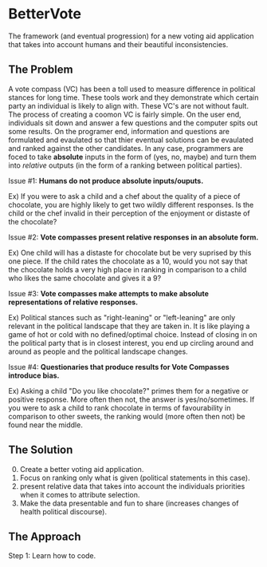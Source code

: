 # BetterVote
The framework (and eventual progression) for a new voting aid application that takes into account humans and their beautiful inconsistencies. 

## **The Problem**

A vote compass (VC) has been a toll used to measure difference in political stances for long time. These tools work and they demonstrate which certain party an individual is likely to align with. These VC's are not without fault. The process of creating a coomon VC is fairly simple. On the user end, individuals sit down and answer a few questions and the computer spits out some results. On the programer end, information and questions are formulated and evaulated so that thier eventual solutions can be evaulated and ranked against the other candidates. In any case, programmers are foced to take **absolute** inputs in the form of (yes, no, maybe) and turn them into _relative_ outputs (in the form of a ranking between political parties).

Issue #1: **Humans do not produce absolute inputs/ouputs.**

Ex) If you were to ask a child and a chef about the quality of a piece of chocolate, you are highly likely to get two wildly different responses. Is the child or the chef invalid in their perception of the enjoyment or distaste of the chocolate?


Issue #2: **Vote compasses present relative responses in an absolute form.**

Ex) One child will has a distaste for chocolate but be very suprised by this one piece. If the child rates the chocolate as a 10, would you not say that the chocolate holds a very high place in ranking in comparison to a child who likes the same chocolate and gives it a 9?


Issue #3: **Vote compasses make attempts to make absolute representations of relative responses.**

Ex) Political stances such as "right-leaning" or "left-leaning" are only relevant in the political landscape that they are taken in. It is like playing a game of hot or cold with no defined/optimal choice. Instead of closing in on the political party that is in closest interest, you end up circling around and around as people and the political landscape changes.

Issue #4: **Questionaries that produce results for Vote Compasses introduce bias.**

Ex) Asking a child "Do you like chocolate?" primes them for a negative or positive response. More often then not, the answer is yes/no/sometimes. If you were to ask a child to rank chocolate in terms of favourability in comparison to other sweets, the ranking would (more often then not) be found near the middle.


## **The Solution**
0. Create a better voting aid application.
1. Focus on ranking only what is given (political statements in this case).
2. present relative data that takes into account the individuals priorities when it comes to attribute selection.
3. Make the data presentable and fun to share (increases changes of health political discourse).

## **The Approach**
Step 1: Learn how to code.
